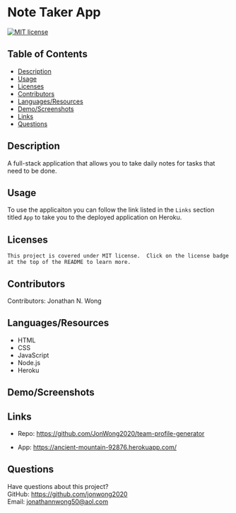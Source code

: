 # Note Taker App

  [![MIT license](https://img.shields.io/badge/License-MIT-green.svg)](https://lbesson.mit-license.org/)
  
  ## Table of Contents
  * [Description](#description)
  * [Usage](#usage)
  * [Licenses](#licenses)
  * [Contributors](#contributors)
  * [Languages/Resources](#Languages/Resources)
  * [Demo/Screenshots](#Demo/Screenshots)
  * [Links](#links)
  * [Questions](#questions)
  
  ## Description
  A full-stack application that allows you to take daily notes for tasks that need to be done.  
  
  ## Usage
  To use the applicaiton you can follow the link listed in the `Links` section titled `App` to take you to the deployed application on Heroku.
  
  ## Licenses
    This project is covered under MIT license.  Click on the license badge at the top of the README to learn more.
  
  ## Contributors
  Contributors:  Jonathan N. Wong
  
  ## Languages/Resources

  * HTML
  * CSS
  * JavaScript
  * Node.js
  * Heroku

  ## Demo/Screenshots

  

  ## Links 
  
  * Repo:  https://github.com/JonWong2020/team-profile-generator

  * App: https://ancient-mountain-92876.herokuapp.com/

  ## Questions
  Have questions about this project?  
  GitHub: https://github.com/jonwong2020  
  Email: jonathannwong50@aol.com
  
  
